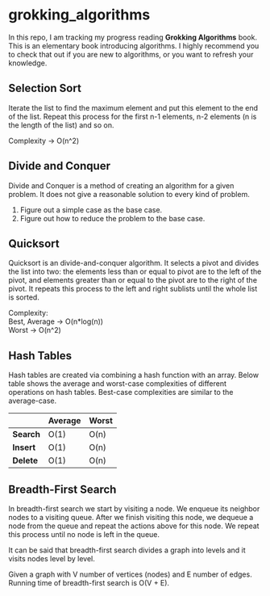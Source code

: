 # grokking_algorithms

In this repo, I am tracking my progress reading **Grokking Algorithms** book. This is an elementary book introducing algorithms. I highly recommend you to check that out if you are new to algorithms, or you want to refresh your knowledge.

## Selection Sort

Iterate the list to find the maximum element and put this element to the end of the list. Repeat this process for the first n-1 elements, n-2 elements (n is the length of the list) and so on.

Complexity -> O(n^2)

## Divide and Conquer

Divide and Conquer is a method of creating an algorithm for a given problem. It does not give a reasonable solution to every kind of problem.

1. Figure out a simple case as the base case.
2. Figure out how to reduce the problem to the base case.

## Quicksort

Quicksort is an divide-and-conquer algorithm. It selects a pivot and divides the list into two: the elements less than or equal to pivot are to the left of the pivot, and elements greater than or equal to the pivot are to the right of the pivot. It repeats this process to the left and right sublists until the whole list is sorted.

Complexity: <br />
Best, Average -> O(n*log(n)) <br />
Worst -> O(n^2)

## Hash Tables

Hash tables are created via combining a hash function with an array. Below table shows the average and worst-case complexities of different operations on hash tables. Best-case complexities are similar to the average-case.

| | Average | Worst |
| --- | --- | --- |
| **Search** | O(1) | O(n) |
| **Insert** | O(1) | O(n) |
| **Delete** | O(1) | O(n) |

## Breadth-First Search

In breadth-first search we start by visiting a node. We enqueue its neighbor nodes to a visiting queue. After we finish visiting this node, we dequeue a node from the queue and repeat the actions above for this node. We repeat this process until no node is left in the queue.

It can be said that breadth-first search divides a graph into levels and it visits nodes level by level.

Given a graph with V number of vertices (nodes) and E number of edges. Running time of breadth-first search is O(V + E).